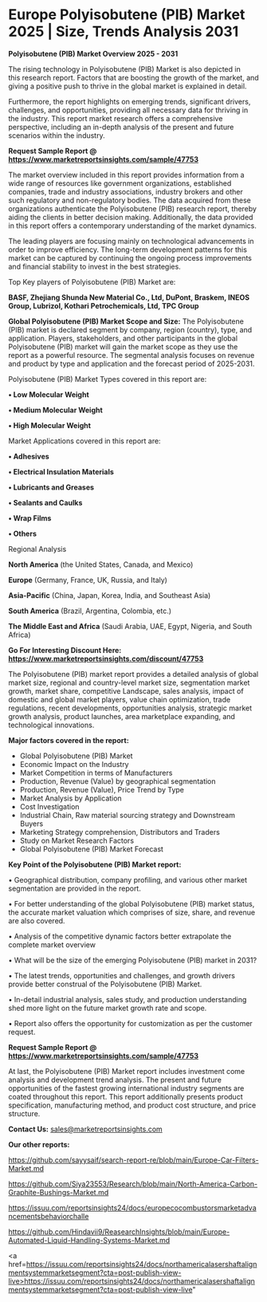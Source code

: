 # Europe Polyisobutene (PIB) Market 2025 | Size, Trends Analysis 2031

<Strong> Polyisobutene (PIB) Market Overview 2025 - 2031</strong>

The rising technology in Polyisobutene (PIB) Market is also depicted in this research report. Factors that are boosting the growth of the market, and giving a positive push to thrive in the global market is explained in detail.

Furthermore, the report highlights on emerging trends, significant drivers, challenges, and opportunities, providing all necessary data for thriving in the industry. This report market research offers a comprehensive perspective, including an in-depth analysis of the present and future scenarios within the industry.

<strong>Request Sample Report @ <a href=https://www.marketreportsinsights.com/sample/47753>https://www.marketreportsinsights.com/sample/47753</a></strong>

The market overview included in this report provides information from a wide range of resources like government organizations, established companies, trade and industry associations, industry brokers and other such regulatory and non-regulatory bodies. The data acquired from these organizations authenticate the Polyisobutene (PIB) research report, thereby aiding the clients in better decision making. Additionally, the data provided in this report offers a contemporary understanding of the market dynamics.

The leading players are focusing mainly on technological advancements in order to improve efficiency. The long-term development patterns for this market can be captured by continuing the ongoing process improvements and financial stability to invest in the best strategies.

Top Key players of Polyisobutene (PIB) Market are:

<strong>BASF, Zhejiang Shunda New Material Co., Ltd, DuPont, Braskem, INEOS Group, Lubrizol, Kothari Petrochemicals, Ltd, TPC Group</strong>

<strong><b>Global Polyisobutene (PIB) Market Scope and Size:</b></strong>
The Polyisobutene (PIB) market is declared segment by company, region (country), type, and application. Players, stakeholders, and other participants in the global Polyisobutene (PIB) market will gain the market scope as they use the report as a powerful resource. The segmental analysis focuses on revenue and product by type and application and the forecast period of 2025-2031.

Polyisobutene (PIB) Market Types covered in this report are:

<strong>•  Low Molecular Weight

•  Medium Molecular Weight

•  High Molecular Weight</strong>

Market Applications covered in this report are:

<strong>•  Adhesives

•  Electrical Insulation Materials

•  Lubricants and Greases

•  Sealants and Caulks

•  Wrap Films

•  Others</strong> 

Regional Analysis

<strong>North America</strong> (the United States, Canada, and Mexico)

<strong>Europe</strong> (Germany, France, UK, Russia, and Italy)

<strong>Asia-Pacific</strong> (China, Japan, Korea, India, and Southeast Asia)

<strong>South America</strong> (Brazil, Argentina, Colombia, etc.)

<strong>The Middle East and Africa</strong> (Saudi Arabia, UAE, Egypt, Nigeria, and South Africa)

<strong>Go For Interesting Discount Here: <a href=https://www.marketreportsinsights.com/discount/47753>https://www.marketreportsinsights.com/discount/47753</a></strong>

The Polyisobutene (PIB) market report provides a detailed analysis of global market size, regional and country-level market size, segmentation market growth, market share, competitive Landscape, sales analysis, impact of domestic and global market players, value chain optimization, trade regulations, recent developments, opportunities analysis, strategic market growth analysis, product launches, area marketplace expanding, and technological innovations.

<strong><b>Major factors covered in the report:</b></strong>
<ul>
  <li>Global Polyisobutene (PIB) Market </li>
  <li>Economic Impact on the Industry</li>
  <li>Market Competition in terms of Manufacturers</li>
  <li>Production, Revenue (Value) by geographical segmentation</li>
  <li>Production, Revenue (Value), Price Trend by Type</li>
  <li>Market Analysis by Application</li>
  <li>Cost Investigation</li>
  <li>Industrial Chain, Raw material sourcing strategy and Downstream Buyers</li>
  <li>Marketing Strategy comprehension, Distributors and Traders</li>
  <li>Study on Market Research Factors</li>
  <li>Global Polyisobutene (PIB) Market Forecast</li>
</ul>

<strong><b>Key Point of the Polyisobutene (PIB) Market report:</b></strong>

• Geographical distribution, company profiling, and various other market segmentation are provided in the report.

• For better understanding of the global Polyisobutene (PIB) market status, the accurate market valuation which comprises of size, share, and revenue are also covered.

• Analysis of the competitive dynamic factors better extrapolate the complete market overview

• What will be the size of the emerging Polyisobutene (PIB) market in 2031?

• The latest trends, opportunities and challenges, and growth drivers provide better construal of the Polyisobutene (PIB) Market.

• In-detail industrial analysis, sales study, and production understanding shed more light on the future market growth rate and scope.

• Report also offers the opportunity for customization as per the customer request.

<strong>Request Sample Report @ <a href=https://www.marketreportsinsights.com/sample/47753>https://www.marketreportsinsights.com/sample/47753</a></strong>

At last, the Polyisobutene (PIB) Market report includes investment come analysis and development trend analysis. The present and future opportunities of the fastest growing international industry segments are coated throughout this report. This report additionally presents product specification, manufacturing method, and product cost structure, and price structure.

<strong>Contact Us:</strong>
sales@marketreportsinsights.com

<strong>Our other reports:</strong>

<a href=https://github.com/sayysaif/search-report-re/blob/main/Europe-Car-Filters-Market.md>https://github.com/sayysaif/search-report-re/blob/main/Europe-Car-Filters-Market.md</a>

<a href=https://github.com/Siya23553/Research/blob/main/North-America-Carbon-Graphite-Bushings-Market.md>https://github.com/Siya23553/Research/blob/main/North-America-Carbon-Graphite-Bushings-Market.md</a>

<a href=https://issuu.com/reportsinsights24/docs/europecocombustorsmarketadvancementsbehaviorchalle>https://issuu.com/reportsinsights24/docs/europecocombustorsmarketadvancementsbehaviorchalle</a>

<a href=https://github.com/Hindavii9/ReasearchInsights/blob/main/Europe-Automated-Liquid-Handling-Systems-Market.md>https://github.com/Hindavii9/ReasearchInsights/blob/main/Europe-Automated-Liquid-Handling-Systems-Market.md</a>

<a href=https://issuu.com/reportsinsights24/docs/northamericalasershaftalignmentsystemmarketsegment?cta=post-publish-view-live>https://issuu.com/reportsinsights24/docs/northamericalasershaftalignmentsystemmarketsegment?cta=post-publish-view-live</a>"
